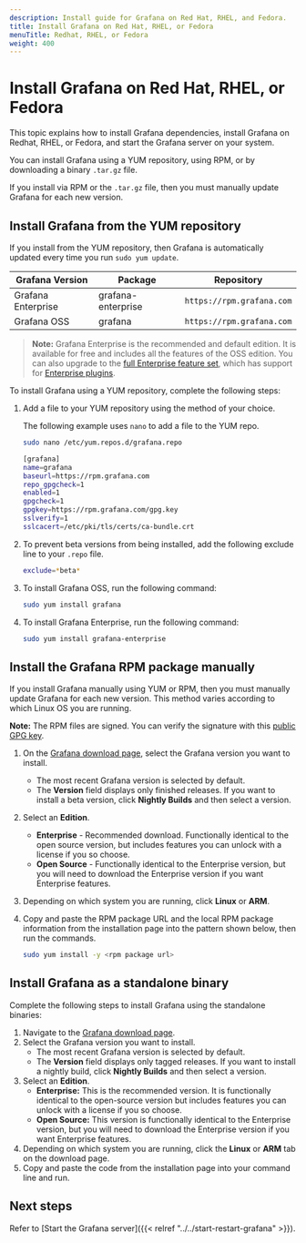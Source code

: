 ```yaml
---
description: Install guide for Grafana on Red Hat, RHEL, and Fedora.
title: Install Grafana on Red Hat, RHEL, or Fedora
menuTitle: Redhat, RHEL, or Fedora
weight: 400
---
```


# Install Grafana on Red Hat, RHEL, or Fedora

This topic explains how to install Grafana dependencies, install Grafana on Redhat, RHEL, or Fedora, and start the Grafana server on your system.

You can install Grafana using a YUM repository, using RPM, or by downloading a binary `.tar.gz` file.

If you install via RPM or the `.tar.gz` file, then you must manually update Grafana for each new version.

## Install Grafana from the YUM repository

If you install from the YUM repository, then Grafana is automatically updated every time you run `sudo yum update`.

| Grafana Version    | Package            | Repository                |
| ------------------ | ------------------ | ------------------------- |
| Grafana Enterprise | grafana-enterprise | `https://rpm.grafana.com` |
| Grafana OSS        | grafana            | `https://rpm.grafana.com` |

> **Note:** Grafana Enterprise is the recommended and default edition. It is available for free and includes all the features of the OSS edition. You can also upgrade to the [full Enterprise feature set](/products/enterprise/?utm_source=grafana-install-page), which has support for [Enterprise plugins](/grafana/plugins/?enterprise=1&utcm_source=grafana-install-page).

To install Grafana using a YUM repository, complete the following steps:

1. Add a file to your YUM repository using the method of your choice.

   The following example uses `nano` to add a file to the YUM repo.

   ```bash
   sudo nano /etc/yum.repos.d/grafana.repo
   ```

   ```bash
   [grafana]
   name=grafana
   baseurl=https://rpm.grafana.com
   repo_gpgcheck=1
   enabled=1
   gpgcheck=1
   gpgkey=https://rpm.grafana.com/gpg.key
   sslverify=1
   sslcacert=/etc/pki/tls/certs/ca-bundle.crt
   ```

1. To prevent beta versions from being installed, add the following exclude line to your `.repo` file.

   ```bash
   exclude=*beta*
   ```

1. To install Grafana OSS, run the following command:

   ```bash
   sudo yum install grafana
   ```

1. To install Grafana Enterprise, run the following command:

   ```bash
   sudo yum install grafana-enterprise
   ```

## Install the Grafana RPM package manually

If you install Grafana manually using YUM or RPM, then you must manually update Grafana for each new version. This method varies according to which Linux OS you are running.

**Note:** The RPM files are signed. You can verify the signature with this [public GPG key](https://rpm.grafana.com/gpg.key).

1. On the [Grafana download page](/grafana/download), select the Grafana version you want to install.
   - The most recent Grafana version is selected by default.
   - The **Version** field displays only finished releases. If you want to install a beta version, click **Nightly Builds** and then select a version.
1. Select an **Edition**.
   - **Enterprise** - Recommended download. Functionally identical to the open source version, but includes features you can unlock with a license if you so choose.
   - **Open Source** - Functionally identical to the Enterprise version, but you will need to download the Enterprise version if you want Enterprise features.
1. Depending on which system you are running, click **Linux** or **ARM**.
1. Copy and paste the RPM package URL and the local RPM package information from the installation page into the pattern shown below, then run the commands.

   ```bash
   sudo yum install -y <rpm package url>
   ```

## Install Grafana as a standalone binary

Complete the following steps to install Grafana using the standalone binaries:

1. Navigate to the [Grafana download page](/grafana/download).
1. Select the Grafana version you want to install.
   - The most recent Grafana version is selected by default.
   - The **Version** field displays only tagged releases. If you want to install a nightly build, click **Nightly Builds** and then select a version.
1. Select an **Edition**.
   - **Enterprise:** This is the recommended version. It is functionally identical to the open-source version but includes features you can unlock with a license if you so choose.
   - **Open Source:** This version is functionally identical to the Enterprise version, but you will need to download the Enterprise version if you want Enterprise features.
1. Depending on which system you are running, click the **Linux** or **ARM** tab on the download page.
1. Copy and paste the code from the installation page into your command line and run.

## Next steps

Refer to [Start the Grafana server]({{< relref "../../start-restart-grafana" >}}).
